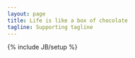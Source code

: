 ```yaml
---
layout: page
title: Life is like a box of chocolate
tagline: Supporting tagline
---
```

{% include JB/setup %}

